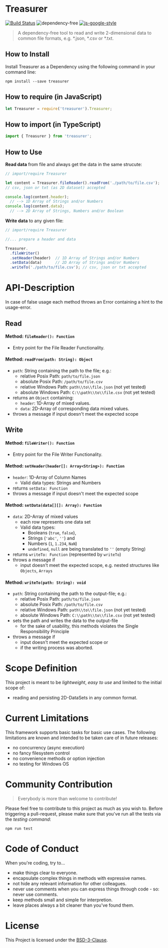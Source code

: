 # Treasurer
[![Build Status](https://travis-ci.com/mvrahden/treasurer.svg?token=nMzrxR4ZGjjBxBvNfUdC&branch=master)](https://travis-ci.com/mvrahden/treasurer) ![dependency-free](https://img.shields.io/badge/dependencies-none-brightgreen.svg) [![js-google-style](https://img.shields.io/badge/code%20style-google-blue.svg)](https://google.github.io/styleguide/jsguide.html)

> A dependency-free tool to read and write 2-dimensional data to common file formats, e.g. *.json, *.csv or *.txt.

## How to Install
Install Treasurer as a Dependency using the following command in your command line:
```
npm install --save treasurer
```

## How to require (in JavaScript)

```javascript
let Treasurer = require('treasurer').Treasurer;
```

## How to import (in TypeScript)

```typescript
import { Treasurer } from 'treasurer';
```

## How to Use

**Read data** from file and always get the data in the same strucute:
```javascript
// import/require Treasurer

let content = Treasurer.fileReader().readFrom('./path/to/file.csv');
// csv, json or txt (as 2D dataset) accepted

console.log(content.header);
  // --> 1D Array of Strings and/or Numbers
console.log(content.data);
  // --> 2D Array of Strings, Numbers and/or Boolean
```

**Write data** to any given file:
```javascript
// import/require Treasurer

//... prepare a header and data

Treasurer.
  .fileWriter()
  .setHeader(header)  // 1D Array of Strings and/or Numbers
  .setData(data)      // 2D Array of Strings and/or Numbers
  .writeTo('./path/to/file.csv'); // csv, json or txt accepted
```

# API-Description

In case of false usage each method throws an Error containing a hint to the usage-error.

## Read

#### Method: `fileReader(): Function`
* Entry point for the File Reader Functionality.

#### Method: `readFrom(path: String): Object`
- `path`: String containing the path to the file; e.g.:
  - relative Posix Path: `path/to/file.json`
  - absolute Posix Path: `/path/to/file.csv`
  - relative Windows Path: `path\\to\\file.json` (not yet tested)
  - absolute Windows Path: `C:\\path\\to\\file.csv` (not yet tested)
- returns an `Object` containing:
  - `header`: 1D-Array of mixed values.
  - `data`: 2D-Array of corresponding data mixed values.
- throws a message if input doesn't meet the expected scope

## Write

#### Method: `fileWriter(): Function`
* Entry point for the File Writer Functionality.

#### Method: `setHeader(header[]: Array<String>): Function`
- `header`: 1D-Array of Column Names
  - Valid data types: Strings and Numbers
- returns `setData: Function`
- throws a message if input doesn't meet the expected scope

#### Method: `setData(data[][]: Array): Function`
- `data`: 2D-Array of mixed values
  - each row represents one data set
  - Valid data types:
    - Booleans (`true`, `false`),
    - Strings (`'abc'`, `''`) and
    - Numbers (`1`, `1.234`, `NaN`)
    - `undefined`, `null` are being translated to `''` (empty String)
- returns `writeTo: Function` (represented by `writeTo`)
- throws a message if
  - input doesn't meet the expected scope, e.g. nested structures like `Objects`, `Arrays`

#### Method: `writeTo(path: String): void`
- `path`: String containing the path to the output-file; e.g.:
  - relative Posix Path: `path/to/file.json`
  - absolute Posix Path: `/path/to/file.csv`
  - relative Windows Path: `path\\to\\file.json` (not yet tested)
  - absolute Windows Path: `C:\\path\\to\\file.csv` (not yet tested)
- sets the path and writes the data to the output-file
  - for the sake of usability, this methods violates the Single Responsibility Principle
- throws a message if
  - input doesn't meet the expected scope or
  - if the writing process was aborted.

# Scope Definition
This project is meant to be *lightweight*, *easy to use* and limited to the initial scope of:
* reading and persisting 2D-DataSets in any common format.

# Current Limitations
This framework supports basic tasks for basic use cases. The following limitations are known and intended to be taken care of in future releases:
* no concurrency (async execution)
* no fancy filesystem control
* no convenience methods or option injection
* no testing for Windows OS

# Community Contribution

> Everybody is more than welcome to contribute!

Please feel free to contribute to this project as much as you wish to. Before triggering a pull-request, please make sure that you've run all the tests via the *testing command*:

```
npm run test
```

# Code of Conduct

When you're coding, try to...

- make things clear to everyone.
- encapsulate complex things in methods with expressive names.
- not hide any relevant information for other colleagues.
- never use comments when you can express things through code - so: never use comments.
- keep methods small and simple for interpretion.
- leave places always a bit cleaner than you've found them.

# License

This Project is licensed under the [BSD-3-Clause](LICENSE).
